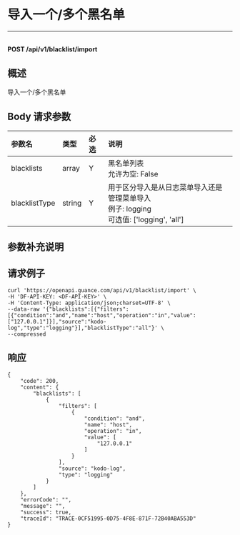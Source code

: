 # 导入一个/多个黑名单

---

<br />**POST /api/v1/blacklist/import**

## 概述
导入一个/多个黑名单




## Body 请求参数

| 参数名        | 类型     | 必选   | 说明              |
|:-----------|:-------|:-----|:----------------|
| blacklists | array | Y | 黑名单列表<br>允许为空: False <br> |
| blacklistType | string | Y | 用于区分导入是从日志菜单导入还是管理菜单导入<br>例子: logging <br>可选值: ['logging', 'all'] <br> |

## 参数补充说明





## 请求例子
```shell
curl 'https://openapi.guance.com/api/v1/blacklist/import' \
-H 'DF-API-KEY: <DF-API-KEY>' \
-H 'Content-Type: application/json;charset=UTF-8' \
--data-raw '{"blacklists":[{"filters":[{"condition":"and","name":"host","operation":"in","value":["127.0.0.1"]}],"source":"kodo-log","type":"logging"}],"blacklistType":"all"}' \
--compressed 
```




## 响应
```shell
{
    "code": 200,
    "content": {
        "blacklists": [
            {
                "filters": [
                    {
                        "condition": "and",
                        "name": "host",
                        "operation": "in",
                        "value": [
                            "127.0.0.1"
                        ]
                    }
                ],
                "source": "kodo-log",
                "type": "logging"
            }
        ]
    },
    "errorCode": "",
    "message": "",
    "success": true,
    "traceId": "TRACE-0CF51995-0D75-4F8E-871F-72B40ABA553D"
} 
```




